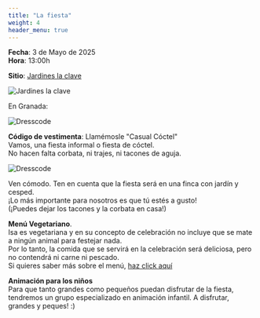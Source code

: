 ```yaml
---
title: "La fiesta"
weight: 4
header_menu: true
---
```


**Fecha**: 3 de Mayo de 2025 <br />
**Hora**: 13:00h

**Sitio**: [Jardines la clave](https://maps.app.goo.gl/234ycG7ryKviRH7V6)

![Jardines la clave](/images/jardines3.jpeg)

En Granada:

![Dresscode](/images/granada.jpeg)

**Código de vestimenta**: Llamémosle "Casual Cóctel" <br/>
Vamos, una fiesta informal o fiesta de cóctel.  <br/>
No hacen falta corbata, ni trajes, ni tacones de aguja. <br />

![Dresscode](/images/dresscode.jpg)

Ven cómodo. Ten en cuenta que la fiesta será en una finca con jardín y cesped. <br>
¡Lo más importante para nosotros es que tú estés a gusto! <br />
(¡Puedes dejar los tacones y la corbata en casa!)

**Menú Vegetariano**. <br />
Isa es vegetariana y en su concepto de celebración no incluye que se mate a ningún animal para festejar nada. <br />
Por lo tanto, la comida que se servirá en la celebración será deliciosa, pero no contendrá ni carne ni pescado. <br />
Si quieres saber más sobre el menú, [haz click aquí](menu)

**Animación para los niños** <br />
Para que tanto grandes como pequeños puedan disfrutar de la fiesta, tendremos un grupo especializado en animación infantil. A disfrutar, grandes y peques! :)

